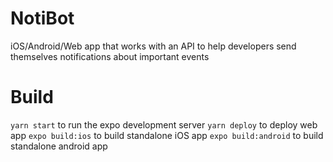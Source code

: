 # NotiBot
iOS/Android/Web app that works with an API to help developers send themselves notifications about important events

# Build
```yarn start``` to run the expo development server
```yarn deploy``` to deploy web app
```expo build:ios``` to build standalone iOS app
```expo build:android``` to build standalone android app
